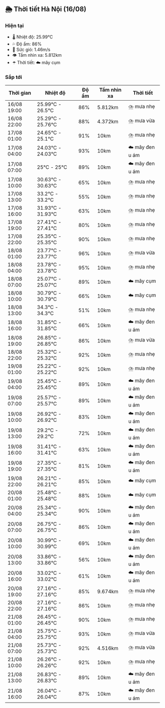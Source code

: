 ## 🌦️ Thời tiết Hà Nội (16/08)

### Hiện tại

- 🌡️ Nhiệt độ: 25.99℃
- 💦 Độ ẩm: 86%
- 💨 Sức gió: 1.46m/s
- 👁️ Tầm nhìn xa: 5.812km
- ☂️ Thời tiết: ☁️ mây cụm

### Sắp tới

| Thời gian | Nhiệt độ | Độ ẩm | Tầm nhìn xa | Thời tiết |
| --- | --- | --- | --- | --- |
| 16/08 19:00 | 25.99℃ - 26.5℃ | 86% | 5.812km | ⛈️ mưa nhẹ |
| 16/08 22:00 | 25.29℃ - 25.76℃ | 88% | 4.372km | ⛈️ mưa vừa |
| 17/08 01:00 | 24.65℃ - 25.1℃ | 91% | 10km | ⛈️ mưa nhẹ |
| 17/08 04:00 | 24.03℃ - 24.03℃ | 93% | 10km | ☁️ mây đen u ám |
| 17/08 07:00 | 25℃ - 25℃ | 89% | 10km | ☁️ mây đen u ám |
| 17/08 10:00 | 30.63℃ - 30.63℃ | 65% | 10km | ⛈️ mưa nhẹ |
| 17/08 13:00 | 33.2℃ - 33.2℃ | 55% | 10km | ⛈️ mưa nhẹ |
| 17/08 16:00 | 31.93℃ - 31.93℃ | 63% | 10km | ⛈️ mưa nhẹ |
| 17/08 19:00 | 27.41℃ - 27.41℃ | 80% | 10km | ⛈️ mưa nhẹ |
| 17/08 22:00 | 25.35℃ - 25.35℃ | 90% | 10km | ⛈️ mưa nhẹ |
| 18/08 01:00 | 23.77℃ - 23.77℃ | 96% | 10km | ⛈️ mưa vừa |
| 18/08 04:00 | 23.78℃ - 23.78℃ | 95% | 10km | ⛈️ mưa nhẹ |
| 18/08 07:00 | 25.07℃ - 25.07℃ | 89% | 10km | ☁️ mây cụm |
| 18/08 10:00 | 30.79℃ - 30.79℃ | 66% | 10km | ☁️ mây cụm |
| 18/08 13:00 | 34.3℃ - 34.3℃ | 51% | 10km | ⛈️ mưa nhẹ |
| 18/08 16:00 | 31.85℃ - 31.85℃ | 66% | 10km | ☁️ mây đen u ám |
| 18/08 19:00 | 26.85℃ - 26.85℃ | 86% | 10km | ⛈️ mưa vừa |
| 18/08 22:00 | 25.32℃ - 25.32℃ | 92% | 10km | ⛈️ mưa nhẹ |
| 19/08 01:00 | 25.22℃ - 25.22℃ | 92% | 10km | ⛈️ mưa nhẹ |
| 19/08 04:00 | 25.45℃ - 25.45℃ | 89% | 10km | ☁️ mây đen u ám |
| 19/08 07:00 | 25.57℃ - 25.57℃ | 89% | 10km | ☁️ mây đen u ám |
| 19/08 10:00 | 26.92℃ - 26.92℃ | 83% | 10km | ☁️ mây đen u ám |
| 19/08 13:00 | 29.2℃ - 29.2℃ | 72% | 10km | ☁️ mây đen u ám |
| 19/08 16:00 | 31.41℃ - 31.41℃ | 63% | 10km | ☁️ mây đen u ám |
| 19/08 19:00 | 27.35℃ - 27.35℃ | 81% | 10km | ☁️ mây đen u ám |
| 19/08 22:00 | 26.21℃ - 26.21℃ | 85% | 10km | ☁️ mây cụm |
| 20/08 01:00 | 25.48℃ - 25.48℃ | 88% | 10km | ☁️ mây cụm |
| 20/08 04:00 | 25.34℃ - 25.34℃ | 90% | 10km | ☁️ mây đen u ám |
| 20/08 07:00 | 26.75℃ - 26.75℃ | 86% | 10km | ☁️ mây đen u ám |
| 20/08 10:00 | 30.99℃ - 30.99℃ | 69% | 10km | ☁️ mây đen u ám |
| 20/08 13:00 | 33.86℃ - 33.86℃ | 56% | 10km | ☁️ mây đen u ám |
| 20/08 16:00 | 33.02℃ - 33.02℃ | 61% | 10km | ☁️ mây đen u ám |
| 20/08 19:00 | 27.16℃ - 27.16℃ | 85% | 9.674km | ⛈️ mưa nhẹ |
| 20/08 22:00 | 27.16℃ - 27.16℃ | 86% | 10km | ⛈️ mưa nhẹ |
| 21/08 01:00 | 26.45℃ - 26.45℃ | 90% | 10km | ⛈️ mưa nhẹ |
| 21/08 04:00 | 25.75℃ - 25.75℃ | 93% | 10km | ⛈️ mưa vừa |
| 21/08 07:00 | 25.73℃ - 25.73℃ | 92% | 4.516km | ⛈️ mưa vừa |
| 21/08 10:00 | 26.26℃ - 26.26℃ | 92% | 10km | ⛈️ mưa nhẹ |
| 21/08 13:00 | 26.83℃ - 26.83℃ | 89% | 10km | ☁️ mây đen u ám |
| 21/08 16:00 | 26.04℃ - 26.04℃ | 87% | 10km | ☁️ mây đen u ám |
